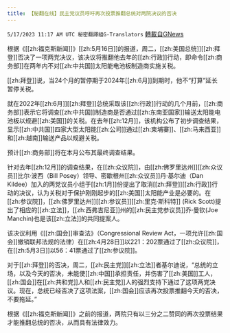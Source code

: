 ```yaml
---
title: 【秘翻在线】民主党议员呼吁再次投票推翻总统对两院决议的否决
---
```

`5/17/2023 11:17 AM UTC 秘密翻譯組G-Translators` [轉載自GNews](https://gnews.org/articles/1307856)

根据《[[zh:福克斯新闻]]》[[zh:5月16日]]的报道，周二，[[zh:美国总统]][[zh:拜登]]否决了一项两党决议，该决议将推翻他去年的[[zh:行政]]行动，即命令[[zh:商务部]]在两年内不对[[zh:中共国]]太阳能电池板制造商实施关税。

[[zh:拜登]]说，当24个月的暂停期于2024年[[zh:6月]]到期时，他不“打算”延长暂停关税。

就在2022年[[zh:6月]][[zh:拜登]]总统采取该[[zh:行政]]行动的几个月前，[[zh:商务部]]表示它将调查[[zh:中共国]]制造商是否通过[[zh:东南亚国家]]输送太阳能电池板以规避[[zh:美国]]的关税。在去年[[zh:12月]]，该机构公布了初步调查结果，显示[[zh:中共国]]四家大型太阳能[[zh:公司]]通过[[zh:柬埔寨]]、[[zh:马来西亚]]和[[zh:越南]]输送产品以规避关税。

预计[[zh:商务部]]将在本月公布其最终调查结果。

针对去年[[zh:12月]]的调查结果，在[[zh:众议院]]，由[[zh:佛罗里达州]][[zh:众议员]]比尔·波西（Bill Posey）领导、密歇根州[[zh:众议员]]丹·基尔迪（Dan Kildee）加入的两党议员小组于[[zh:1月]]份提出了取消[[zh:拜登]][[zh:行政]]行动的决议，认为关税对于保护刚刚起步的[[zh:美国]]太阳能产业是必要的。在[[zh:参议院]]，[[zh:佛罗里达州]][[zh:参议员]][[zh:里克·斯科特]] (Rick Scott)提出了相应的[[zh:立法]]，[[zh:西弗吉尼亚]]州的[[zh:民主党参议员]]乔·曼钦(Joe Manchin)也是该[[zh:立法]]的共同提案人。

该决议利用《[[zh:国会]]审查法》（Congressional Review Act，一项允许[[zh:国会]]撤销联邦法规的法律）在[[zh:4月28日]]以221：202票通过了[[zh:众议院]]，在[[zh:5月3日]]以56：41票通过了[[zh:参议院]]。

对于[[zh:拜登]]的否决，周二，[[zh:民主党]][[zh:立法]]者基尔迪说，“总统的立场，以及今天的否决，未能使[[zh:中国]]承担责任，并伤害了[[zh:美国]]工人，[[zh:国会]]在[[zh:共和党]]人和[[zh:民主党]]人的强烈支持下通过了这项两党决议。现在，总统已经否决了这项法案，[[zh:国会]]应该再次投票推翻今天的否决，不要拖延。”

根据《[[zh:福克斯新闻]]》之前的报道，两院只有以三分之二赞同的再次投票结果才能推翻总统的否决，从而具有法律效力。
